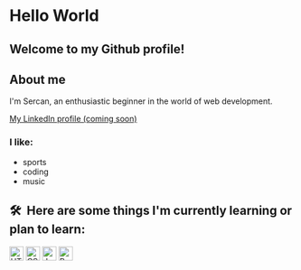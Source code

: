 # Hello World
## Welcome to my Github profile!

## About me
I'm Sercan, an enthusiastic beginner in the world of web development.

[My LinkedIn profile (coming soon)](https://de.linkedin.com/?src=go-pa&trk=sem-ga_campid.17342682713_asid.148803897556_crid.657308124612_kw.linkedin_d.c_tid.kwd-148086543_n.g_mt.e_geo.9042518&mcid=6935667189886640128&cid=&gad_source=1&gclid=Cj0KCQjwsuSzBhCLARIsAIcdLm6gOowBcFKYI-MJEkprGLhh3EecZdrFEQGq5g7NtSB32jWe-UDO2_0aAgRTEALw_wcB&gclsrc=aw.ds)


### I like:
- sports
- coding
- music


## 🛠  Here are some things I'm currently learning or plan to learn:

<img src="https://img.shields.io/badge/HTML5-282C34?logo=html5&logoColor=E34F26" alt="HTML5 logo" title="HTML5" height="25" />
<img src="https://img.shields.io/badge/CSS3-282C34?logo=css3&logoColor=1572B6" alt="CSS3 logo" title="CSS3" height="25" />
<img src="https://img.shields.io/badge/JavaScript-282C34?logo=javascript&logoColor=F7DF1E" alt="JavaScript logo" title="JavaScript" height="25" />
<img src="https://img.shields.io/badge/React Native-282C34?logo=react&logoColor=61DAFB" alt="React Native logo" title="React Native" height="25" />
